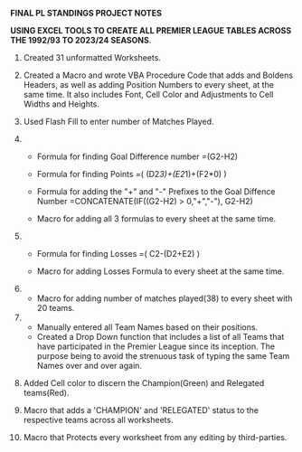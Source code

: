 **FINAL PL STANDINGS PROJECT NOTES**

**USING EXCEL TOOLS TO CREATE ALL PREMIER LEAGUE TABLES ACROSS THE 1992/93 TO 2023/24 SEASONS**.

1) Created 31 unformatted Worksheets.


2) Created a Macro and wrote VBA Procedure Code that adds and Boldens Headers, as well as 
   adding Position Numbers to every sheet, at the same time.
   It also includes Font, Cell Color and Adjustments to Cell Widths and Heights.


3) Used Flash Fill to enter number of Matches Played.


4) - Formula for finding Goal Difference number =(G2-H2)

   - Formula for finding Points =( (D2*3)+(E2*1)+(F2*0) ) 

   - Formula for adding the "+" and "-" Prefixes to the Goal Diffence Number =CONCATENATE(IF((G2-H2) > 0,"+","-"), G2-H2)
 
   - Macro for adding all 3 formulas to every sheet at the same time.



7) - Formula for finding Losses =( C2-(D2+E2) )
    
   - Macro for adding Losses Formula to every sheet at the same time. 


8) - Macro for adding number of matches played(38) to every sheet with 20 teams.
 

9) - Manually entered all Team Names based on their positions.
   - Created a Drop Down function that includes a list of all Teams that have participated in the Premier League since its inception.
     The purpose being to avoid the strenuous task of typing the same Team Names over and over again.     


10) Added Cell color to discern the Champion(Green) and Relegated teams(Red).


11) Macro that adds a 'CHAMPION' and 'RELEGATED' status to the respective teams across all worksheets.


12) Macro that Protects every worksheet from any editing by third-parties.
